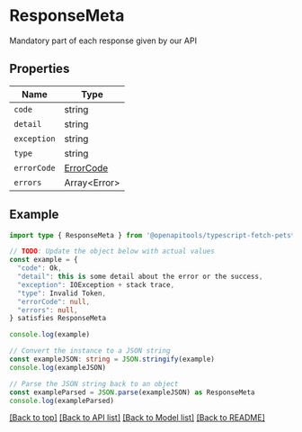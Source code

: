 
# ResponseMeta

Mandatory part of each response given by our API

## Properties

Name | Type
------------ | -------------
`code` | string
`detail` | string
`exception` | string
`type` | string
`errorCode` | [ErrorCode](ErrorCode.md)
`errors` | Array&lt;Error&gt;

## Example

```typescript
import type { ResponseMeta } from '@openapitools/typescript-fetch-petstore'

// TODO: Update the object below with actual values
const example = {
  "code": Ok,
  "detail": this is some detail about the error or the success,
  "exception": IOException + stack trace,
  "type": Invalid Token,
  "errorCode": null,
  "errors": null,
} satisfies ResponseMeta

console.log(example)

// Convert the instance to a JSON string
const exampleJSON: string = JSON.stringify(example)
console.log(exampleJSON)

// Parse the JSON string back to an object
const exampleParsed = JSON.parse(exampleJSON) as ResponseMeta
console.log(exampleParsed)
```

[[Back to top]](#) [[Back to API list]](../README.md#api-endpoints) [[Back to Model list]](../README.md#models) [[Back to README]](../README.md)


